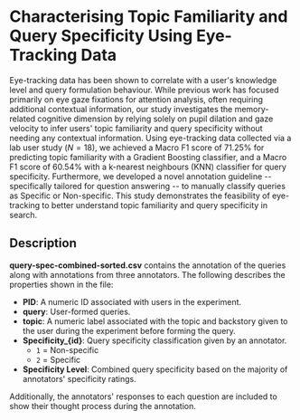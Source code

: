 # Characterising Topic Familiarity and Query Specificity Using Eye-Tracking Data
Eye-tracking data has been shown to correlate with a user's knowledge level and query formulation behaviour. While previous work has focused primarily on eye gaze fixations for attention analysis, often requiring additional contextual information, our study investigates the memory-related cognitive dimension by relying solely on pupil dilation and gaze velocity to infer users' topic familiarity and query specificity without needing any contextual information. Using eye-tracking data collected via a lab user study ($N=18$), we achieved a Macro F1 score of 71.25% for predicting topic familiarity with a Gradient Boosting classifier, and a Macro F1 score of 60.54% with a k-nearest neighbours (KNN) classifier for query specificity. Furthermore, we developed a novel annotation guideline -- specifically tailored for question answering -- to manually classify queries as Specific or Non-specific. This study demonstrates the feasibility of eye-tracking to better understand topic familiarity and query specificity in search.

## Description 

**query-spec-combined-sorted.csv** contains the annotation of the queries along with annotations from three annotators. The following describes the properties shown in the file:  

- **PID**: A numeric ID associated with users in the experiment.  
- **query**: User-formed queries.  
- **topic**: A numeric label associated with the topic and backstory given to the user during the experiment before forming the query.  
- **Specificity_{id}**: Query specificity classification given by an annotator.  
  - `1` = Non-specific  
  - `2` = Specific  
- **Specificity Level**: Combined query specificity based on the majority of annotators' specificity ratings.  

Additionally, the annotators' responses to each question are included to show their thought process during the annotation.  
